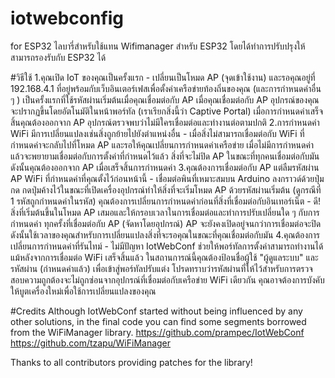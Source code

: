 # iotwebconfig
for ESP32
ไลบารี่สำหรับใช้แทน Wifimanager สำหรับ ESP32 โดยได้ทำการปรับปรุงให้สามารถรองรับกับ ESP32 ได้ 

#วิธีใช้ 
1.คุณเปิด IoT ของคุณเป็นครั้งแรก - เปลี่ยนเป็นโหมด AP (จุดเข้าใช้งาน) และรอคุณอยู่ที่ 192.168.4.1 ที่อยู่พร้อมกับเว็บอินเตอร์เฟสเพื่อตั้งค่าเครือข่ายท้องถิ่นของคุณ (และการกำหนดค่าอื่น ๆ ) เป็นครั้งแรกที่ใช้รหัสผ่านเริ่มต้นเมื่อคุณเชื่อมต่อกับ AP เมื่อคุณเชื่อมต่อกับ AP อุปกรณ์ของคุณจะปรากฏขึ้นโดยอัตโนมัติในหน้าพอร์ทัล (เราเรียกสิ่งนี้ว่า Captive Portal) เมื่อการกำหนดค่าเสร็จสิ้นคุณต้องออกจาก AP อุปกรณ์ตรวจพบว่าไม่มีใครเชื่อมต่อและทำงานต่อตามปกติ
2.การกำหนดค่า WiFi มีการเปลี่ยนแปลงเช่นสิ่งถูกย้ายไปยังตำแหน่งอื่น - เมื่อสิ่งไม่สามารถเชื่อมต่อกับ WiFi ที่กำหนดค่าจะกลับไปที่โหมด AP และรอให้คุณเปลี่ยนการกำหนดค่าเครือข่าย เมื่อไม่มีการกำหนดค่าแล้วจะพยายามเชื่อมต่อกับการตั้งค่าที่กำหนดไว้แล้ว สิ่งที่จะไม่ปิด AP ในขณะที่ทุกคนเชื่อมต่อกับมันดังนั้นคุณต้องออกจาก AP เมื่อเสร็จสิ้นการกำหนดค่า
3.คุณต้องการเชื่อมต่อกับ AP แต่ลืมรหัสผ่าน AP WiFi ที่กำหนดค่าที่คุณตั้งไว้ก่อนหน้านี้ - เชื่อมต่อพินที่เหมาะสมบน Arduino ลงกราวด์ด้วยปุ่มกด กดปุ่มค้างไว้ในขณะที่เปิดเครื่องอุปกรณ์ทำให้สิ่งที่จะเริ่มโหมด AP ด้วยรหัสผ่านเริ่มต้น (ดูกรณีที่ 1 รหัสถูกกำหนดค่าในรหัส)
คุณต้องการเปลี่ยนการกำหนดค่าก่อนที่สิ่งที่เชื่อมต่อกับอินเทอร์เน็ต - ดี! สิ่งที่เริ่มต้นขึ้นในโหมด AP เสมอและให้กรอบเวลาในการเชื่อมต่อและทำการปรับเปลี่ยนใด ๆ กับการกำหนดค่า ทุกครั้งที่เชื่อมต่อกับ AP (จัดหาโดยอุปกรณ์) AP จะยังคงเปิดอยู่จนกว่าการเชื่อมต่อจะปิด ดังนั้นใช้เวลาของคุณสำหรับการเปลี่ยนแปลงสิ่งที่จะรอคุณในขณะที่คุณเชื่อมต่อกับมัน
4.คุณต้องการเปลี่ยนการกำหนดค่าที่รันไทม์ - ไม่มีปัญหา IotWebConf ช่วยให้พอร์ทัลการตั้งค่าสามารถทำงานได้แม้หลังจากการเชื่อมต่อ WiFi เสร็จสิ้นแล้ว ในสถานการณ์นี้คุณต้องป้อนชื่อผู้ใช้ "ผู้ดูแลระบบ" และรหัสผ่าน (กำหนดค่าแล้ว) เพื่อเข้าสู่พอร์ทัลปรับแต่ง โปรดทราบว่ารหัสผ่านที่ให้ไว้สำหรับการตรวจสอบความถูกต้องจะไม่ถูกซ่อนจากอุปกรณ์ที่เชื่อมต่อกับเครือข่าย WiFi เดียวกัน คุณอาจต้องการบังคับให้บูตเครื่องใหม่เพื่อใช้การเปลี่ยนแปลงของคุณ

#Credits
Although IotWebConf started without being influenced by any other solutions, in the final code you can find some segments borrowed from the WiFiManager library.
https://github.com/prampec/IotWebConf
https://github.com/tzapu/WiFiManager

Thanks to all contributors providing patches for the library!
